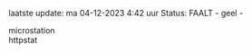 laatste update: 
ma 04-12-2023  4:42   uur 
Status: FAALT - geel - 
<div class="service R">microstation</div><div class="service Y">httpstat</div>